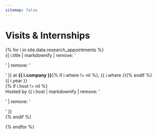 ```yaml
---
sitemap: false
---
```

<h1 class="category-title" id="research_internships">Visits & Internships</h1>
{% for i in site.data.research_appointments %}

<article class="post-item">
    <div class="two-block-row-container with-date">
        <div style="margin-right: -1em;">
            <!-- <span class="company-logo">
                <img src="{{ i.icon }}">
            </span> -->
            <span class="article-title">{{ i.title | markdownify | remove: '<p>' | remove: '</p>' }} at</span>
            <span class="article-title"><strong>{{ i.company }}</strong></span>{% if i.where != nil %}, {{ i.where }}{% endif %}
        </div>
        <span class="post-meta date-label">{{ i.year }}</span>
    </div>
{% if i.host != nil %}
    <div class="post-meta">Hosted by {{ i.host | markdownify | remove: '<p>' | remove: '</p>' }}</div>
{% endif %}
</article>

{% endfor %}